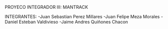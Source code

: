 PROYECO INTEGRADOR III: MANTRACK

INTEGRANTES:
-Juan Sebastian Perez Millares
-Juan Felipe Meza Morales
-Daniel Esteban Valdivieso
-Jaime Andres Quiñones Chacon
